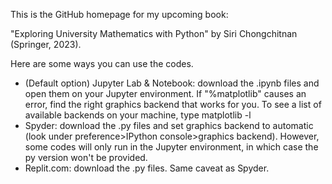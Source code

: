 This is the GitHub homepage for my upcoming book:

"Exploring University Mathematics with Python" by Siri Chongchitnan (Springer, 2023).

Here are some ways you can use the codes.
- (Default option) Jupyter Lab & Notebook: download the .ipynb files and open them on your Jupyter environment. If "%matplotlib" causes an error, find the right graphics backend that works for you. To see a list of available backends on your machine, type matplotlib -l
- Spyder: download the .py files and set graphics backend to automatic (look under preference>IPython console>graphics backend). However, some codes will only run in the Jupyter environment, in which case the py version won't be provided.
- Replit.com: download the .py files. Same caveat as Spyder.
